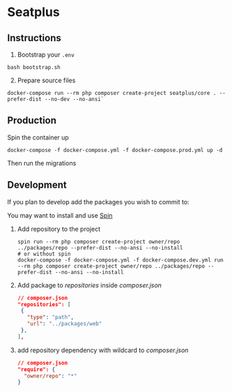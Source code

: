 # Seatplus

## Instructions
1) Bootstrap your `.env`
```
bash bootstrap.sh
```

2) Prepare source files
```
docker-compose run --rm php composer create-project seatplus/core . --prefer-dist --no-dev --no-ansi`
```


## Production
Spin the container up
```
docker-compose -f docker-compose.yml -f docker-compose.prod.yml up -d
```

Then run the migrations

## Development
If you plan to develop add the packages you wish to commit to:

You may want to install and use [Spin](https://serversideup.net/open-source/spin/getting-started/introduction)

1) Add repository to the project
   ```
   spin run --rm php composer create-project owner/repo ../packages/repo --prefer-dist --no-ansi --no-install
   # or without spin
   docker-compose -f docker-compose.yml -f docker-compose.dev.yml run --rm php composer create-project owner/repo ../packages/repo --prefer-dist --no-ansi --no-install
   ```
2) Add package to _repositories_ inside *composer.json*

   ```json
   // composer.json
   "repositories": [
    {
      "type": "path",
      "url": "../packages/web"
    },
   ],
   ```
3) add repository dependency with wildcard to *composer.json*
    ```json
   // composer.json
   "require": {
      "owner/repo": "*"
   }
   ```
          